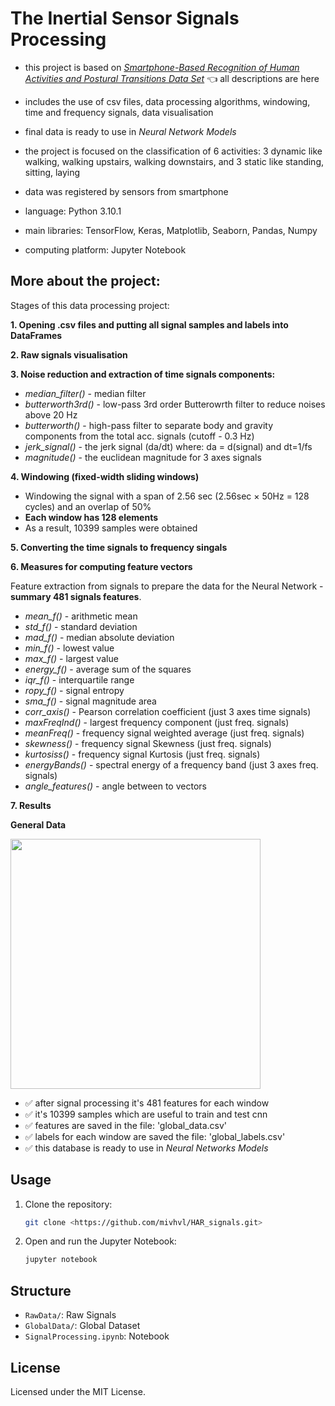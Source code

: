 <h1>
The Inertial Sensor Signals Processing
</h1>

- this project is based on [*Smartphone-Based Recognition of Human Activities and Postural Transitions Data Set*](http://archive.ics.uci.edu/ml/datasets/smartphone-based+recognition+of+human+activities+and+postural+transitions) :point_left: all descriptions are here
- includes the use of csv files, data processing algorithms, windowing, time and frequency signals, data visualisation
- final data is ready to use in *Neural Network Models*
- the project is focused on the classification of 6 activities: 3 dynamic like walking, walking upstairs, walking downstairs, and 3 static like standing, sitting, laying
- data was registered by sensors from smartphone


- language: Python 3.10.1
- main libraries: TensorFlow, Keras, Matplotlib, Seaborn, Pandas, Numpy
- computing platform: Jupyter Notebook

<h2>
More about the project:
</h2>

Stages of this data processing project:

**1. Opening .csv files and putting all signal samples and labels into DataFrames**

**2. Raw signals visualisation**

**3. Noise reduction and extraction of time signals components:**

- *median_filter()* - median filter
- *butterworth3rd()* - low-pass 3rd order Butterowrth filter to reduce noises above 20 Hz
- *butterworth()* - high-pass filter to separate body and gravity components from the total acc. signals (cutoff - 0.3 Hz)
- *jerk_signal()* - the jerk signal (da/dt) where: da = d(signal) and dt=1/fs
- *magnitude()* - the euclidean magnitude for 3 axes signals

**4. Windowing (fixed-width sliding windows)**

- Windowing the signal with a span of 2.56 sec (2.56sec × 50Hz = 128 cycles) and an overlap of 50%
- **Each window has 128 elements**
- As a result, 10399 samples were obtained

**5. Converting the time signals to frequency singals**

**6. Measures for computing feature vectors**

Feature extraction from signals to prepare the data for the Neural Network - **summary 481 signals features**.

- *mean_f()* - arithmetic mean
- *std_f()* - standard deviation
- *mad_f()* - median absolute deviation
- *min_f()* - lowest value 
- *max_f()* - largest value
- *energy_f()* - average sum of the squares
- *iqr_f()* - interquartile range
- *ropy_f()* - signal entropy
- *sma_f()* - signal magnitude area
- *corr_axis()* - Pearson correlation coefficient (just 3 axes time signals)
- *maxFreqInd()* - largest frequency component (just freq. signals)
- *meanFreq()* - frequency signal weighted average (just freq. signals)
- *skewness()* - frequency signal Skewness (just freq. signals)
- *kurtosiss()* - frequency signal Kurtosis (just freq. signals)
- *energyBands()* - spectral energy of a frequency band (just 3 axes freq. signals)
- *angle_features()* - angle between to vectors 

**7. Results**

**General Data**

<img src="https://github.com/mkowalsky97/Acc_Gyro_Signals_Processing/blob/main/images/g_data.png" width="400px">

- :white_check_mark: after signal processing it's 481 features for each window
- :white_check_mark: it's 10399 samples which are useful to train and test cnn 
- :white_check_mark: features are saved in the file: 'global_data.csv'
- :white_check_mark: labels for each window are saved the file: 'global_labels.csv'
- :white_check_mark: this database is ready to use in *Neural Networks Models*

## Usage
1. Clone the repository:
   ```bash
   git clone <https://github.com/mivhvl/HAR_signals.git>
   ```
2. Open and run the Jupyter Notebook:
   ```bash
   jupyter notebook

## Structure
- `RawData/`: Raw Signals
- `GlobalData/`: Global Dataset
- `SignalProcessing.ipynb`: Notebook

## License
Licensed under the MIT License.










